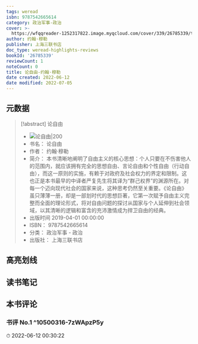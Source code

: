 ```yaml
---
tags: weread
isbn: 9787542665614
category: 政治军事-政治
cover: >-
  https://wfqqreader-1252317822.image.myqcloud.com/cover/339/26785339/t7_26785339.jpg
author: 约翰·穆勒
publisher: 上海三联书店
doc_type: weread-highlights-reviews
bookId: '26785339'
reviewCount: 1
noteCount: 0
title: 论自由-约翰·穆勒
date created: 2022-06-12
date modified: 2022-07-05
---
```


## 元数据

> [!abstract] 论自由
> - ![ 论自由|200](https://wfqqreader-1252317822.image.myqcloud.com/cover/339/26785339/t7_26785339.jpg)
> - 书名： 论自由
> - 作者： 约翰·穆勒
> - 简介： 本书清晰地阐明了自由主义的核心思想：个人只要在不伤害他人的范围内，就应该拥有完全的思想自由、言论自由和个性自由（行动自由），而这一原则的实施，有赖于对政府及社会权力的界定和限制。这也正是本书最早的中译者严复先生将其译为“群己权界”的渊源所在。对每一个迈向现代社会的国家来说，这种思考仍然至关重要。《论自由》虽只薄薄一册，却是一部划时代的思想巨著，它第一次赋予自由主义完整而全面的理论形式，将对自由问题的探讨从国家与个人延伸到社会领域，以其清晰的逻辑和富含的充沛激情成为捍卫自由的经典。
> - 出版时间 2019-04-01 00:00:00
> - ISBN： 9787542665614
> - 分类： 政治军事 - 政治
> - 出版社： 上海三联书店

## 高亮划线

## 读书笔记

## 本书评论

### 书评 No.1 ^10500316-7zWApzP5y

⏱ 2022-06-12 00:30:22
